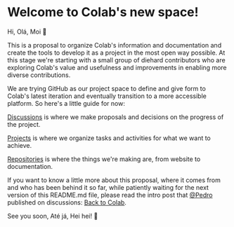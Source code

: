 # Welcome to Colab's new space!

Hi, Olá, Moi :hugs:

This is a proposal to organize Colab's information and documentation and create the tools to develop it as a project in the most open way possible. At this stage we're starting with a small group of diehard contributors who are exploring Colab's value and usefulness and improvements in enabling more diverse contributions.
 
 
We are trying GitHub as our project space to define and give form to Colab's latest iteration and eventually transition to a more accessible platform. So here's a little guide for now:

[Discussions](https://github.com/orgs/colab-at/discussions) is where we make proposals and decisions on the progress of the project.

[Projects](https://github.com/orgs/colab-at/projects) is where we organize tasks and activities for what we want to achieve.

[Repositories](https://github.com/orgs/colab-at/repositories) is where the things we're making are, from website to documentation.

 
If you want to know a little more about this proposal, where it comes from and who has been behind it so far, while patiently waiting for the next version of this README.md file, please read the intro post that [@Pedro](https://github.com/uxte) published on discussions: [Back to Colab](https://github.com/orgs/colab-at/discussions/1).

See you soon, Até já, Hei hei! :slightly_smiling_face:
